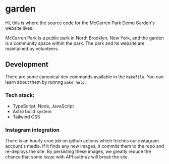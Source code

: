 # garden

Hi, this is where the source code for the McCarren Park Demo Garden's website lives.

McCarren Park is a public park in North Brooklyn, New York, and the garden is a community space within the park. The park and its website are maintained by volunteers.

## Development

There are some canonical dev commands available in the `Makefile`. You can learn about them by runnng `make help`.

### Tech stack:

- TypeScript, Node, JavaScript
- Astro build system
- Tailwind CSS

### Instagram integration

There is an hourly cron job on github actions which fetches our instagram account's media. If it finds any new images, it commits them to the repo and re-deploys the site. By persisting these images, we greatly reduce the chance that some issue with API authn/z will break the site.
